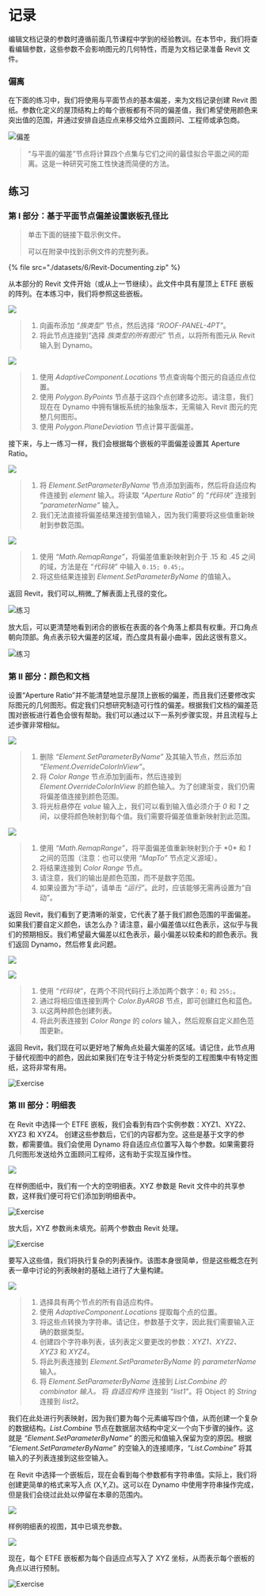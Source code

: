 # 记录

编辑文档记录的参数时遵循前面几节课程中学到的经验教训。在本节中，我们将查看编辑参数，这些参数不会影响图元的几何特性，而是为文档记录准备 Revit 文件。

### 偏离

在下面的练习中，我们将使用与平面节点的基本偏差，来为文档记录创建 Revit 图纸。参数化定义的屋顶结构上的每个嵌板都有不同的偏差值，我们希望使用颜色来突出值的范围，并通过安排自适应点来移交给外立面顾问、工程师或承包商。

![偏差](./images/6/deviation.jpg)

> “与平面的偏差”节点将计算四个点集与它们之间的最佳拟合平面之间的距离。这是一种研究可施工性快速而简便的方法。

## 练习

### 第 I 部分：基于平面节点偏差设置嵌板孔径比

> 单击下面的链接下载示例文件。
>
> 可以在附录中找到示例文件的完整列表。

{% file src="./datasets/6/Revit-Documenting.zip" %}

从本部分的 Revit 文件开始（或从上一节继续）。此文件中具有屋顶上 ETFE 嵌板的阵列。在本练习中，我们将参照这些嵌板。

![](<./images/6/documenting - exercise I - 01.jpg>)

> 1. 向画布添加 _“族类型”_ 节点，然后选择 _“ROOF-PANEL-4PT”_。
> 2. 将此节点连接到“选择 _族类型的所有图元_” 节点，以将所有图元从 Revit 输入到 Dynamo。

![](<./images/6/documenting - exercise I - 02.jpg>)

> 1. 使用 _AdaptiveComponent.Locations_ 节点查询每个图元的自适应点位置。
> 2. 使用 _Polygon.ByPoints_ 节点基于这四个点创建多边形。请注意，我们现在在 Dynamo 中拥有镶板系统的抽象版本，无需输入 Revit 图元的完整几何图形。
> 3. 使用 _Polygon.PlaneDeviation_ 节点计算平面偏差。

接下来，与上一练习一样，我们会根据每个嵌板的平面偏差设置其 Aperture Ratio。

![](<./images/6/documenting - exercise I - 03.jpg>)

> 1. 将 _Element.SetParameterByName_ 节点添加到画布，然后将自适应构件连接到 _element_ 输入。将读取 _“Aperture Ratio”_ 的 _“代码块”_ 连接到 _“parameterName”_ 输入。
> 2. 我们无法直接将偏差结果连接到值输入，因为我们需要将这些值重新映射到参数范围。

![](<./images/6/documenting - exercise I - 04.jpg>)

> 1. 使用 _“Math.RemapRange”_，将偏差值重新映射到介于 .15 和 .45 之间的域，方法是在 _“代码块”_ 中输入 `0.15; 0.45;`。
> 2. 将这些结果连接到 _Element.SetParameterByName_ 的值输入。

返回 Revit，我们可以_稍微_了解表面上孔径的变化。

![练习](./images/6/13.jpg)

放大后，可以更清楚地看到闭合的嵌板在表面的各个角落上都具有权重。开口角点朝向顶部。角点表示较大偏差的区域，而凸度具有最小曲率，因此这很有意义。

![练习](./images/6/13a.jpg)

### 第 II 部分：颜色和文档

设置“Aperture Ratio”并不能清楚地显示屋顶上嵌板的偏差，而且我们还要修改实际图元的几何图形。假定我们只想研究制造可行性的偏差。根据我们文档的偏差范围对嵌板进行着色会很有帮助。我们可以通过以下一系列步骤实现，并且流程与上述步骤非常相似。

![](<./images/6/documenting - exercise II - 01.jpg>)

> 1. 删除 _“Element.SetParameterByName”_ 及其输入节点，然后添加 _“Element.OverrideColorInView”_。
> 2. 将 _Color Range_ 节点添加到画布，然后连接到 _Element.OverrideColorInView_ 的颜色输入。为了创建渐变，我们仍需将偏差值连接到颜色范围。
> 3. 将光标悬停在 _value_ 输入上，我们可以看到输入值必须介于 _0_ 和 _1_ 之间，以便将颜色映射到每个值。我们需要将偏差值重新映射到此范围。

![](<./images/6/documenting - exercise II - 02.jpg>)

> 1. 使用 _“Math.RemapRange”_，将平面偏差值重新映射到介于 \*0\* 和 _1_ 之间的范围（注意：也可以使用 _“MapTo”_ 节点定义源域）。
> 2. 将结果连接到 _Color Range_ 节点。
> 3. 请注意，我们的输出是颜色范围，而不是数字范围。
> 4. 如果设置为“手动”，请单击 _“运行”_。此时，应该能够无需再设置为“自动”。

返回 Revit，我们看到了更清晰的渐变，它代表了基于我们颜色范围的平面偏差。如果我们要自定义颜色，该怎么办？请注意，最小偏差值以红色表示，这似乎与我们的预期相反。我们希望最大偏差以红色表示，最小偏差以较柔和的颜色表示。我们返回 Dynamo，然后修复此问题。

![](./images/6/09.jpg)

![](<./images/6/documenting - exercise II - 04.jpg>)

> 1. 使用 _“代码块”_，在两个不同代码行上添加两个数字：`0;` 和 `255;`。
> 2. 通过将相应值连接到两个 _Color.ByARGB_ 节点，即可创建红色和蓝色。
> 3. 以这两种颜色创建列表。
> 4. 将此列表连接到 _Color Range_ 的 _colors_ 输入，然后观察自定义颜色范围更新。

返回 Revit，我们现在可以更好地了解角点处最大偏差的区域。请记住，此节点用于替代视图中的颜色，因此如果我们在专注于特定分析类型的工程图集中有特定图纸，这将非常有用。

![Exercise](<./images/6/07 (6).jpg>)

### 第 III 部分：明细表

在 Revit 中选择一个 ETFE 嵌板，我们会看到有四个实例参数：XYZ1、XYZ2、XYZ3 和 XYZ4。 创建这些参数后，它们的内容都为空。这些是基于文字的参数，都需要值。我们会使用 Dynamo 将自适应点位置写入每个参数。如果需要将几何图形发送给外立面顾问工程师，这有助于实现互操作性。

![](<./images/6/documenting - exercise III - 01.jpg>)

在样例图纸中，我们有一个大的空明细表。XYZ 参数是 Revit 文件中的共享参数，这样我们便可将它们添加到明细表中。

![Exercise](<./images/6/03 (8).jpg>)

放大后，XYZ 参数尚未填充。前两个参数由 Revit 处理。

![Exercise](<./images/6/02 (9).jpg>)

要写入这些值，我们将执行复杂的列表操作。该图本身很简单，但是这些概念在列表一章中讨论的列表映射的基础上进行了大量构建。

![](<./images/6/documenting - exercise III - 04.jpg>)

> 1. 选择具有两个节点的所有自适应构件。
> 2. 使用 _AdaptiveComponent.Locations_ 提取每个点的位置。
> 3. 将这些点转换为字符串。请记住，参数基于文字，因此我们需要输入正确的数据类型。
> 4. 创建四个字符串列表，该列表定义要更改的参数：_XYZ1、XYZ2、XYZ3_ 和 _XYZ4_。
> 5. 将此列表连接到 _Element.SetParameterByName_ 的 _parameterName_ 输入。
> 6. 将 _Element.SetParameterByName_ 连接到 _List.Combine 的 _combinator_ 输入。_ 将 _自适应构件_ 连接到 _“list1”_。将 Object 的 _String_ 连接到 _list2_。

我们在此处进行列表映射，因为我们要为每个元素编写四个值，从而创建一个复杂的数据结构。_List.Combine_ 节点在数据层次结构中定义一个向下步骤的操作。这就是 _“Element.SetParameterByName”_ 的图元和值输入保留为空的原因。根据 _“Element.SetParameterByName”_ 的空输入的连接顺序，_“List.Combine”_ 将其输入的子列表连接到这些空输入。

在 Revit 中选择一个嵌板后，现在会看到每个参数都有字符串值。实际上，我们将创建更简单的格式来写入点 (X,Y,Z)。这可以在 Dynamo 中使用字符串操作完成，但是我们会绕过此处以停留在本章的范围内。

![](<./images/6/04 (5).jpg>)

样例明细表的视图，其中已填充参数。

![](<./images/6/01 (9).jpg>)

现在，每个 ETFE 嵌板都为每个自适应点写入了 XYZ 坐标，从而表示每个嵌板的角点以进行预制。

![Exercise](<./images/6/00 (8).jpg>)
